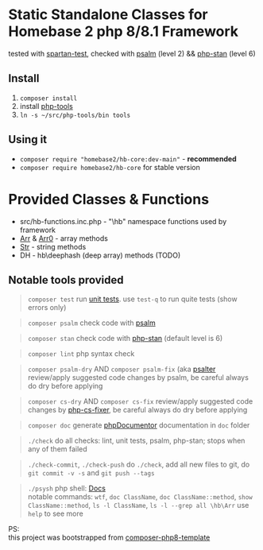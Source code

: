 # Static Standalone Classes for Homebase 2 php 8/8.1 Framework

tested with [spartan-test](https://github.com/parf/spartan-test), checked with [psalm](https://psalm.dev/docs/annotating_code/supported_annotations/) (level 2) && [php-stan](https://phpstan.org/writing-php-code/phpdocs-basics) (level 6)

## Install
1. `composer install`
2. install [php-tools](https://github.com/homebase/php-tools#install)
3. `ln -s ~/src/php-tools/bin tools`

## Using it
- `composer require "homebase2/hb-core:dev-main"` - **recommended**
- `composer require homebase2/hb-core` for stable version

# Provided Classes & Functions

- src/hb-functions.inc.php - "\hb" namespace functions used by framework
- [Arr](src/hb/Arr.php) & [Arr0](src/hb/Arr0.php) - array methods
- [Str](src/hb/Str.php) - string methods
- DH  - hb\deephash (deep array) methods (TODO)

## Notable tools provided

> `composer test`
    run [unit tests](https://github.com/parf/spartan-test). use `test-q` to run quite tests (show errors only)

> `composer psalm`
    check code with [psalm](https://psalm.dev/docs/annotating_code/supported_annotations/)

> `composer stan`
    check code with [php-stan](https://phpstan.org/writing-php-code/phpdocs-basics) (default level is 6)

> `composer lint`
    php syntax check

> `composer psalm-dry`   AND   `composer psalm-fix`  (aka [psalter](https://psalm.dev/docs/manipulating_code/fixing/)
    review/apply suggested code changes by psalm, be careful always do dry before applying

> `composer cs-dry`   AND   `composer cs-fix`
    review/apply suggested code changes by [php-cs-fixer](https://mlocati.github.io/php-cs-fixer-configurator/), be careful always do dry before applying

> `composer doc`
    generate [phpDocumentor](https://docs.phpdoc.org/3.0/guide/guides/running-phpdocumentor.html#quickstart) documentation in `doc` folder

> `./check`
    do all checks: lint, unit tests, psalm, php-stan; stops when any of them failed

> `./check-commit`, `./check-push`
    do `./check`, add all new files to git, do `git commit -v -s` and `git push --tags`

> `./psysh`
    php shell: [Docs](https://developpaper.com/psysh-php-interactive-console/)<br>
    notable commands: `wtf`, `doc ClassName`, `doc ClassName::method`, `show ClassName::method`, `ls -l ClassName`, `ls -l --grep all \hb\Arr`
    use `help` to see more

PS:<br>
 this project was bootstrapped from [composer-php8-template](https://github.com/parf/composer-php8-template)
